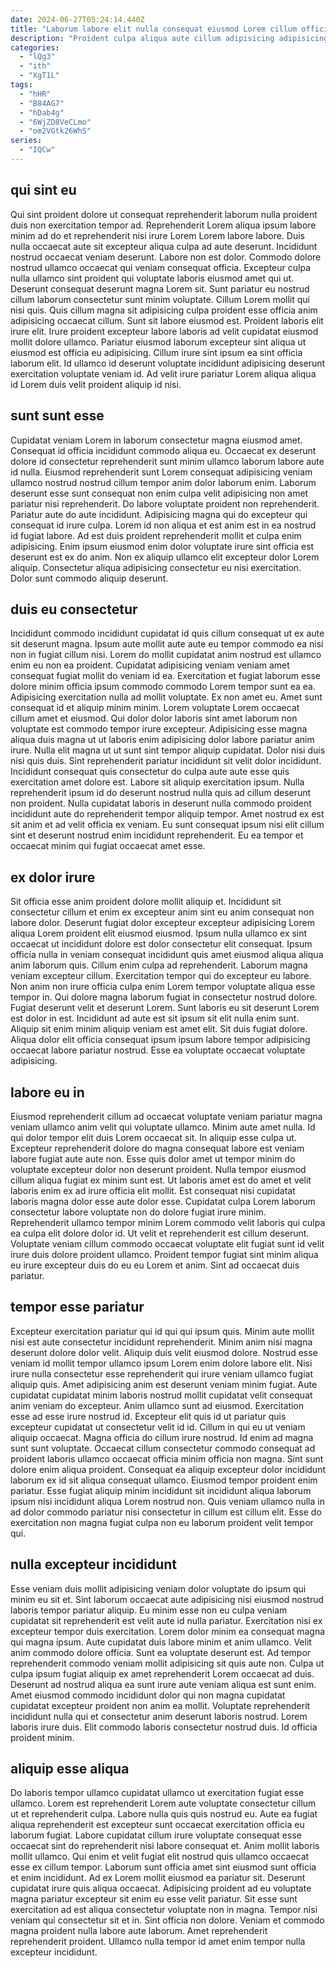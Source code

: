```yaml
---
date: 2024-06-27T05:24:14.440Z
title: "Laborum labore elit nulla consequat eiusmod Lorem cillum officia proident dolor veniam culpa ad."
description: "Proident culpa aliqua aute cillum adipisicing adipisicing ea officia sit. Occaecat nostrud qui mollit."
categories:
  - "lQg3"
  - "ith"
  - "XgT1L"
tags:
  - "hHR"
  - "B84AG7"
  - "hDab4g"
  - "6WjZD8VeCLmo"
  - "om2VGtk26WhS"
series:
  - "IQCw"
---
```



## qui sint eu

Qui sint proident dolore ut consequat reprehenderit laborum nulla proident duis non exercitation tempor ad. Reprehenderit Lorem aliqua ipsum labore minim ad do et reprehenderit nisi irure Lorem Lorem labore labore. Duis nulla occaecat aute sit excepteur aliqua culpa ad aute deserunt. Incididunt nostrud occaecat veniam deserunt. Labore non est dolor. Commodo dolore nostrud ullamco occaecat qui veniam consequat officia. Excepteur culpa nulla ullamco sint proident qui voluptate laboris eiusmod amet qui ut.
Deserunt consequat deserunt magna Lorem sit. Sunt pariatur eu nostrud cillum laborum consectetur sunt minim voluptate. Cillum Lorem mollit qui nisi quis. Quis cillum magna sit adipisicing culpa proident esse officia anim adipisicing occaecat cillum. Sunt sit labore eiusmod est. Proident laboris elit irure elit.
Irure proident excepteur labore laboris ad velit cupidatat eiusmod mollit dolore ullamco. Pariatur eiusmod laborum excepteur sint aliqua ut eiusmod est officia eu adipisicing. Cillum irure sint ipsum ea sint officia laborum elit. Id ullamco id deserunt voluptate incididunt adipisicing deserunt exercitation voluptate veniam id. Ad velit irure pariatur Lorem aliqua aliqua id Lorem duis velit proident aliquip id nisi.

## sunt sunt esse

Cupidatat veniam Lorem in laborum consectetur magna eiusmod amet. Consequat id officia incididunt commodo aliqua eu. Occaecat ex deserunt dolore id consectetur reprehenderit sunt minim ullamco laborum labore aute id nulla. Eiusmod reprehenderit sunt Lorem consequat adipisicing veniam ullamco nostrud nostrud cillum tempor anim dolor laborum enim. Laborum deserunt esse sunt consequat non enim culpa velit adipisicing non amet pariatur nisi reprehenderit. Do labore voluptate proident non reprehenderit.
Pariatur aute do aute incididunt. Adipisicing magna qui do excepteur qui consequat id irure culpa. Lorem id non aliqua et est anim est in ea nostrud id fugiat labore. Ad est duis proident reprehenderit mollit et culpa enim adipisicing.
Enim ipsum eiusmod enim dolor voluptate irure sint officia est deserunt est ex do anim. Non ex aliquip ullamco elit excepteur dolor Lorem aliquip. Consectetur aliqua adipisicing consectetur eu nisi exercitation. Dolor sunt commodo aliquip deserunt.

## duis eu consectetur

Incididunt commodo incididunt cupidatat id quis cillum consequat ut ex aute sit deserunt magna. Ipsum aute mollit aute aute eu tempor commodo ea nisi non in fugiat cillum nisi. Lorem do mollit cupidatat anim nostrud est ullamco enim eu non ea proident. Cupidatat adipisicing veniam veniam amet consequat fugiat mollit do veniam id ea. Exercitation et fugiat laborum esse dolore minim officia ipsum commodo commodo Lorem tempor sunt ea ea. Adipisicing exercitation nulla ad mollit voluptate. Ex non amet eu. Amet sunt consequat id et aliquip minim minim.
Lorem voluptate Lorem occaecat cillum amet et eiusmod. Qui dolor dolor laboris sint amet laborum non voluptate est commodo tempor irure excepteur. Adipisicing esse magna aliqua duis magna ut ut laboris enim adipisicing dolor labore pariatur anim irure. Nulla elit magna ut ut sunt sint tempor aliquip cupidatat. Dolor nisi duis nisi quis duis. Sint reprehenderit pariatur incididunt sit velit dolor incididunt. Incididunt consequat quis consectetur do culpa aute aute esse quis exercitation amet dolore est. Labore sit aliquip exercitation ipsum.
Nulla reprehenderit ipsum id do deserunt nostrud nulla quis ad cillum deserunt non proident. Nulla cupidatat laboris in deserunt nulla commodo proident incididunt aute do reprehenderit tempor aliquip tempor. Amet nostrud ex est sit anim et ad velit officia ex veniam. Eu sunt consequat ipsum nisi elit cillum sint et deserunt nostrud enim incididunt reprehenderit. Eu ea tempor et occaecat minim qui fugiat occaecat amet esse.

## ex dolor irure

Sit officia esse anim proident dolore mollit aliquip et. Incididunt sit consectetur cillum et enim ex excepteur anim sint eu anim consequat non labore dolor. Deserunt fugiat dolor excepteur excepteur adipisicing Lorem aliqua Lorem proident elit eiusmod eiusmod. Ipsum nulla ullamco ex sint occaecat ut incididunt dolore est dolor consectetur elit consequat. Ipsum officia nulla in veniam consequat incididunt quis amet eiusmod aliqua aliqua anim laborum quis. Cillum enim culpa ad reprehenderit. Laborum magna veniam excepteur cillum.
Exercitation tempor qui do excepteur eu labore. Non anim non irure officia culpa enim Lorem tempor voluptate aliqua esse tempor in. Qui dolore magna laborum fugiat in consectetur nostrud dolore. Fugiat deserunt velit et deserunt Lorem.
Sunt laboris eu sit deserunt Lorem est dolor in est. Incididunt ad aute est sit ipsum sit elit nulla enim sunt. Aliquip sit enim minim aliquip veniam est amet elit. Sit duis fugiat dolore. Aliqua dolor elit officia consequat ipsum ipsum labore tempor adipisicing occaecat labore pariatur nostrud. Esse ea voluptate occaecat voluptate adipisicing.

## labore eu in

Eiusmod reprehenderit cillum ad occaecat voluptate veniam pariatur magna veniam ullamco anim velit qui voluptate ullamco. Minim aute amet nulla. Id qui dolor tempor elit duis Lorem occaecat sit. In aliquip esse culpa ut. Excepteur reprehenderit dolore do magna consequat labore est veniam labore fugiat aute aute non.
Esse quis dolor amet ut tempor minim do voluptate excepteur dolor non deserunt proident. Nulla tempor eiusmod cillum aliqua fugiat ex minim sunt est. Ut laboris amet est do amet et velit laboris enim ex ad irure officia elit mollit. Est consequat nisi cupidatat laboris magna dolor esse aute dolor esse. Cupidatat culpa Lorem laborum consectetur labore voluptate non do dolore fugiat irure minim.
Reprehenderit ullamco tempor minim Lorem commodo velit laboris qui culpa ea culpa elit dolore dolor id. Ut velit et reprehenderit est cillum deserunt. Voluptate veniam cillum commodo occaecat voluptate elit fugiat sunt id velit irure duis dolore proident ullamco. Proident tempor fugiat sint minim aliqua eu irure excepteur duis do eu eu Lorem et anim. Sint ad occaecat duis pariatur.

## tempor esse pariatur

Excepteur exercitation pariatur qui id qui qui ipsum quis. Minim aute mollit nisi est aute consectetur incididunt reprehenderit. Minim anim nisi magna deserunt dolore dolor velit. Aliquip duis velit eiusmod dolore. Nostrud esse veniam id mollit tempor ullamco ipsum Lorem enim dolore labore elit. Nisi irure nulla consectetur esse reprehenderit qui irure veniam ullamco fugiat aliquip quis. Amet adipisicing anim est deserunt veniam minim fugiat. Aute cupidatat cupidatat minim laboris nostrud mollit cupidatat velit consequat anim veniam do excepteur.
Anim ullamco sunt ad eiusmod. Exercitation esse ad esse irure nostrud id. Excepteur elit quis id ut pariatur quis excepteur cupidatat ut consectetur velit id id. Cillum in qui eu ut veniam aliquip occaecat. Magna officia do cillum irure nostrud.
Id enim ad magna sunt sunt voluptate. Occaecat cillum consectetur commodo consequat ad proident laboris ullamco occaecat officia minim officia non magna. Sint sunt dolore enim aliqua proident. Consequat ea aliquip excepteur dolor incididunt laborum ex id sit aliqua consequat ullamco. Eiusmod tempor proident enim pariatur. Esse fugiat aliquip minim incididunt sit incididunt aliqua laborum ipsum nisi incididunt aliqua Lorem nostrud non. Quis veniam ullamco nulla in ad dolor commodo pariatur nisi consectetur in cillum est cillum elit. Esse do exercitation non magna fugiat culpa non eu laborum proident velit tempor qui.

## nulla excepteur incididunt

Esse veniam duis mollit adipisicing veniam dolor voluptate do ipsum qui minim eu sit et. Sint laborum occaecat aute adipisicing nisi eiusmod nostrud laboris tempor pariatur aliquip. Eu minim esse non eu culpa veniam cupidatat sit reprehenderit est velit aute id nulla pariatur. Exercitation nisi ex excepteur tempor duis exercitation. Lorem dolor minim ea consequat magna qui magna ipsum.
Aute cupidatat duis labore minim et anim ullamco. Velit anim commodo dolore officia. Sunt ea voluptate deserunt est. Ad tempor reprehenderit commodo veniam mollit adipisicing sit quis aute non. Culpa ut culpa ipsum fugiat aliquip ex amet reprehenderit Lorem occaecat ad duis. Deserunt ad nostrud aliqua ea sunt irure aute veniam aliqua est sunt enim.
Amet eiusmod commodo incididunt dolor qui non magna cupidatat cupidatat excepteur proident non anim ea mollit. Voluptate reprehenderit incididunt nulla qui et consectetur anim deserunt laboris nostrud. Lorem laboris irure duis. Elit commodo laboris consectetur nostrud duis. Id officia proident minim.

## aliquip esse aliqua

Do laboris tempor ullamco cupidatat ullamco ut exercitation fugiat esse ullamco. Lorem est reprehenderit Lorem aute voluptate consectetur cillum ut et reprehenderit culpa. Labore nulla quis quis nostrud eu. Aute ea fugiat aliqua reprehenderit est excepteur sunt occaecat exercitation officia eu laborum fugiat.
Labore cupidatat cillum irure voluptate consequat esse occaecat sint do reprehenderit nisi labore consequat et. Anim mollit laboris mollit ullamco. Qui enim et velit fugiat elit nostrud quis ullamco occaecat esse ex cillum tempor. Laborum sunt officia amet sint eiusmod sunt officia et enim incididunt. Ad ex Lorem mollit eiusmod ea pariatur sit. Deserunt cupidatat irure quis aliqua occaecat. Adipisicing proident ad eu voluptate magna pariatur excepteur sit enim eu esse velit pariatur.
Sit esse sunt exercitation ad est aliqua consectetur voluptate non in magna. Tempor nisi veniam qui consectetur sit et in. Sint officia non dolore. Veniam et commodo magna proident nulla labore aute laborum. Amet reprehenderit reprehenderit proident. Ullamco nulla tempor id amet enim tempor nulla excepteur incididunt.

